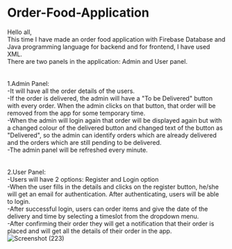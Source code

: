 # Order-Food-Application
Hello all,<br>
  This time I have made an order food application with Firebase Database and Java programming language for backend and for frontend, I have used XML.<br>
  There are two panels in the application: Admin and User panel.
  <br><br><br>
1.Admin Panel:<br>
  -It will have all the order details of the users. <br>
  -If the order is delivered, the admin will have a "To be Delivered" button with every order. When the admin clicks on that button, that order will be removed from the app for some temporary time. <br>
  -When the admin will login again that order will be displayed again but with a changed colour of the delivered button and changed text of the button as "Delivered", so the admin can identify orders which are already delivered and the orders which are still pending to be delivered.<br>
  -The admin panel will be refreshed every minute.<br>
<br><br>
2.User Panel:<br>
  -Users will have 2 options: Register and Login option<br>
  -When the user fills in the details and clicks on the register button, he/she will get an email for authentication. After authenticating, users will be able to login.<br>
  -After successful login, users can order items and give the date of the delivery and time by selecting a timeslot from the dropdown menu.<br>
  -After confirming their order they will get a notification that their order is placed and will get all the details of their order in the app.<br>
  ![Screenshot (223)](https://github.com/keyuritrivedi/Order-Food-Application/assets/115882560/246d9009-9354-43b2-be19-1b4588906d95)


